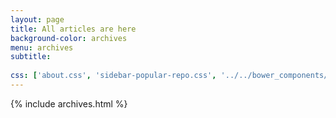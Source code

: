 ```yaml
---
layout: page
title: All articles are here
background-color: archives
menu: archives
subtitle:   
            
css: ['about.css', 'sidebar-popular-repo.css', '../../bower_components/flag-icon-css/css/flag-icon.min.css']
---
```


{% include archives.html %}